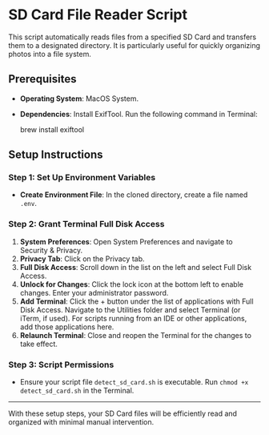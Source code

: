 # SD Card File Reader Script

This script automatically reads files from a specified SD Card and transfers them to a designated directory. It is particularly useful for quickly organizing photos into a file system.

## Prerequisites

- **Operating System**: MacOS System.
- **Dependencies**: Install ExifTool. Run the following command in Terminal:

  brew install exiftool

## Setup Instructions

### Step 1: Set Up Environment Variables

- **Create Environment File**: In the cloned directory, create a file named `.env`.

### Step 2: Grant Terminal Full Disk Access

1. **System Preferences**: Open System Preferences and navigate to Security & Privacy.
2. **Privacy Tab**: Click on the Privacy tab.
3. **Full Disk Access**: Scroll down in the list on the left and select Full Disk Access.
4. **Unlock for Changes**: Click the lock icon at the bottom left to enable changes. Enter your administrator password.
5. **Add Terminal**: Click the + button under the list of applications with Full Disk Access. Navigate to the Utilities folder and select Terminal (or iTerm, if used). For scripts running from an IDE or other applications, add those applications here.
6. **Relaunch Terminal**: Close and reopen the Terminal for the changes to take effect.

### Step 3: Script Permissions

- Ensure your script file `detect_sd_card.sh` is executable. Run `chmod +x detect_sd_card.sh` in the Terminal.

---

With these setup steps, your SD Card files will be efficiently read and organized with minimal manual intervention.
